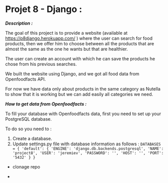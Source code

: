 # Projet 8 - Django :

**_Description :_**

The goal of this project is to provide a website (available at https://p8django.herokuapp.com/ ) where the user can search for food products, then we offer him to choose between all the products that are almost the same as the one he wants but that are healthier.

The user can create an account with which he can save the products he chose from his previous searches.

We built the website using Django, and we got all food data from Openfoodfacts API.

For now we have data only about products in the same category as Nutella to show that it is working but we can add easily all categories we need. 

**_How to get data from Openfoodfacts :_**

To fill your database with Openfoodfacts data, first you need to set up your PostgreSQL database.

To do so you need to :
1) Create a database.
2) Update settings.py file with database information as follows :
`
DATABASES = {
    'default': {
        'ENGINE': 'django.db.backends.postgresql',
        'NAME': 'project8',
        'USER': 'jeremiev',
        'PASSWORD': '',
        'HOST': '',
        'PORT': '5432'
    }
}
`

- clonage repo

- 
